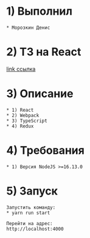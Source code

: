 # 1) Выполнил
    * Морозкин Денис

# 2) ТЗ на React

[link ссылка](https://github.com/termaik1/new-task-mediasoft/blob/main/TaskReactJS.pdf)​


# 3) Описание

    * 1) React
    * 2) Webpack
    * 3) TypeScript
    * 4) Redux


# 4) Требования

    * 1) Версия NodeJS >=16.13.0

# 5) Запуск

    Запустить команду:
    * yarn run start

    Перейти на адрес:
    http://localhost:4000

